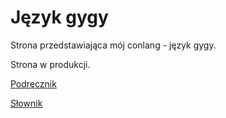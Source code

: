 # Język gygy

Strona przedstawiająca mój conlang - język gygy.

Strona w produkcji.

[Podręcznik](/BartekRozenberg.io/gygy/gygy.pdf)

[Słownik](/BartekRozenberg.io/gygy/slownik)